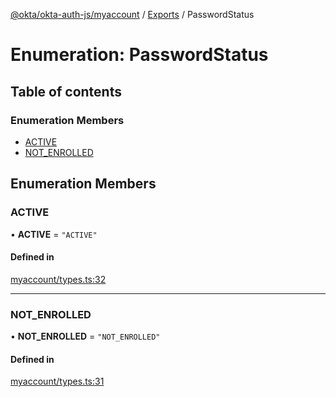 [@okta/okta-auth-js/myaccount](../README.md) / [Exports](../modules.md) / PasswordStatus

# Enumeration: PasswordStatus

## Table of contents

### Enumeration Members

- [ACTIVE](PasswordStatus.md#active)
- [NOT\_ENROLLED](PasswordStatus.md#not_enrolled)

## Enumeration Members

### ACTIVE

• **ACTIVE** = ``"ACTIVE"``

#### Defined in

[myaccount/types.ts:32](https://github.com/okta/okta-auth-js/blob/master/lib/myaccount/types.ts#L32)

___

### NOT\_ENROLLED

• **NOT\_ENROLLED** = ``"NOT_ENROLLED"``

#### Defined in

[myaccount/types.ts:31](https://github.com/okta/okta-auth-js/blob/master/lib/myaccount/types.ts#L31)
